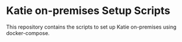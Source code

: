 # Katie on-premises Setup Scripts

This repository contains the scripts to set up Katie on-premises using docker-compose.
